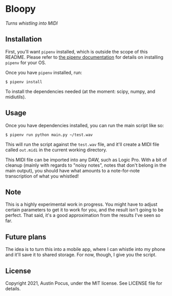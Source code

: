 # Bloopy

_Turns whistling into MIDI_

## Installation

First, you'll want `pipenv` installed, which is outside the scope of this README. Please refer to [the pipenv documentation](https://pipenv.pypa.io/en/latest/) for details on installing `pipenv` for your OS.

Once you have `pipenv` installed, run:

`$ pipenv install`

To install the dependencies needed (at the moment: scipy, numpy, and midiutils).

## Usage

Once you have dependencies installed, you can run the main script like so:

`$ pipenv run python main.py ~/test.wav`

This will run the script against the `test.wav` file, and it'll create a MIDI file called `out.midi` in the current working directory.

This MIDI file can be imported into any DAW, such as Logic Pro. With a bit of cleanup (mainly with regards to "noisy notes", notes that don't belong in the main output), you should have what amounts to a note-for-note transcription of what you whistled!

## Note

This is a highly experimental work in progress. You might have to adjust certain parameters to get it to work for you, and the result isn't going to be perfect. That said, it's a good approximation from the results I've seen so far.

## Future plans

The idea is to turn this into a mobile app, where I can whistle into my phone and it'll save it to shared storage. For now, though, I give you the script.

## License

Copyright 2021, Austin Pocus, under the MIT license. See LICENSE file for details.
